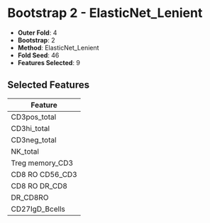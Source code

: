 # Bootstrap 2 - ElasticNet_Lenient

- **Outer Fold**: 4
- **Bootstrap**: 2
- **Method**: ElasticNet_Lenient
- **Fold Seed**: 46
- **Features Selected**: 9

## Selected Features

| Feature |
|---------|
| CD3pos_total |
| CD3hi_total |
| CD3neg_total |
| NK_total |
| Treg memory_CD3 |
| CD8 RO CD56_CD3 |
| CD8 RO DR_CD8 |
| DR_CD8RO |
| CD27IgD_Bcells |
